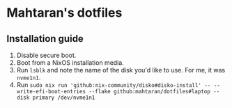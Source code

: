 # Mahtaran's dotfiles

## Installation guide

1. Disable secure boot.
2. Boot from a NixOS installation media.
3. Run `lsblk` and note the name of the disk you'd like to use. For me, it was `nvme1n1`.
4. Run `sudo nix run 'github:nix-community/disko#disko-install' -- --write-efi-boot-entries --flake github:mahtaran/dotfiles#laptop --disk primary /dev/nvme1n1`
